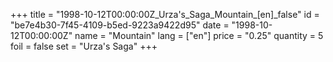 +++
title = "1998-10-12T00:00:00Z_Urza's_Saga_Mountain_[en]_false"
id = "be7e4b30-7f45-4109-b5ed-9223a9422d95"
date = "1998-10-12T00:00:00Z"
name = "Mountain"
lang = ["en"]
price = "0.25"
quantity = 5
foil = false
set = "Urza's Saga"
+++
